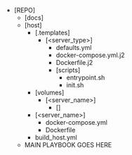 * [REPO]
  * [docs]
  * [host]
    * [.templates]
      * [<server_type>]
        * defaults.yml
        * docker-compose.yml.j2
        * Dockerfile.j2
        * [scripts]
          * entrypoint.sh
          * init.sh
    * [volumes]
      * [<server_name>]
        * [<server volumes>]
    * [<server_name>]
      * docker-compose.yml
      * Dockerfile
    * build_host.yml
  * MAIN PLAYBOOK GOES HERE

